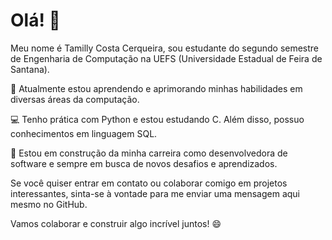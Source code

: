 # Olá! 👋

Meu nome é Tamilly Costa Cerqueira, sou estudante do segundo semestre de Engenharia de Computação na UEFS (Universidade Estadual de Feira de Santana).

🌱 Atualmente estou aprendendo e aprimorando minhas habilidades em diversas áreas da computação.

💻 Tenho prática com Python e estou estudando C. Além disso, possuo conhecimentos em linguagem SQL.

🚀 Estou em construção da minha carreira como desenvolvedora de software e sempre em busca de novos desafios e aprendizados.

Se você quiser entrar em contato ou colaborar comigo em projetos interessantes, sinta-se à vontade para me enviar uma mensagem aqui mesmo no GitHub.

Vamos colaborar e construir algo incrível juntos! 😄
